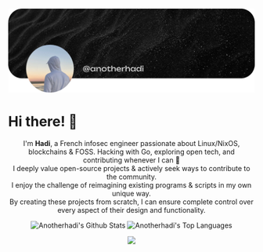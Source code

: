 ![banner](banner.png)

# Hi there! 👋

<p align="center">
  I'm <strong>Hadi</strong>, a French infosec engineer passionate about Linux/NixOS, blockchains & FOSS.
  Hacking with Go, exploring open tech, and contributing whenever I can 🐧
  <br/>I deeply value open-source projects & actively seek ways to contribute to the community.
  <br/>I enjoy the challenge of reimagining existing programs & scripts in my own unique way.
  <br/>By creating these projects from scratch, I can ensure complete control over every aspect of their design and functionality.
</p>

<p align="center">
  <a><img alt="Anotherhadi's Github Stats" src="https://denvercoder1-github-readme-stats.vercel.app/api/?username=anotherhadi&show_icons=true&include_all_commits=true&count_private=true&theme=react&hide_border=true&bg_color=0d1117&title_color=A594FD&icon_color=A594FD" height="192px"/></a>
  <a><img alt="Anotherhadi's Top Languages" src="https://denvercoder1-github-readme-stats.vercel.app/api/top-langs/?username=anotherhadi&langs_count=8&layout=compact&theme=react&hide_border=true&bg_color=0d1117&title_color=A594FD&icon_color=A594FD" height="192px"/></a>
</p>

<p align="center">
  <a href="https://skillicons.dev">
    <img src="https://skillicons.dev/icons?i=nix,golang,bash,linux,svelte,git,neovim,docker" />
  </a>
</p>
